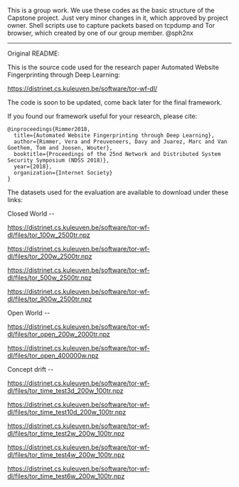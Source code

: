 This is a group work.
We use these codes as the basic structure of the Capstone project. Just very minor changes in it, which approved by project owner.
Shell scripts use to capture packets based on tcpdump and Tor browser, which created by one of our group member. @sph2nx

------------------------------------------------------------------------------------------------

Original README:

This is the source code used for the research paper Automated Website Fingerprinting through Deep Learning:

https://distrinet.cs.kuleuven.be/software/tor-wf-dl/

The code is soon to be updated, come back later for the final framework.

If you found our framework useful for your research, please cite:

```
@inproceedings{Rimmer2018,
  title={Automated Website Fingerprinting through Deep Learning},
  author={Rimmer, Vera and Preuveneers, Davy and Juarez, Marc and Van Goethem, Tom and Joosen, Wouter},
  booktitle={Proceedings of the 25nd Network and Distributed System Security Symposium (NDSS 2018)},
  year={2018},
  organization={Internet Society}
}
```

The datasets used for the evaluation are available to download under these links:

Closed World --

https://distrinet.cs.kuleuven.be/software/tor-wf-dl/files/tor_100w_2500tr.npz

https://distrinet.cs.kuleuven.be/software/tor-wf-dl/files/tor_200w_2500tr.npz

https://distrinet.cs.kuleuven.be/software/tor-wf-dl/files/tor_500w_2500tr.npz

https://distrinet.cs.kuleuven.be/software/tor-wf-dl/files/tor_900w_2500tr.npz

Open World --

https://distrinet.cs.kuleuven.be/software/tor-wf-dl/files/tor_open_200w_2000tr.npz

https://distrinet.cs.kuleuven.be/software/tor-wf-dl/files/tor_open_400000w.npz

Concept drift --

https://distrinet.cs.kuleuven.be/software/tor-wf-dl/files/tor_time_test3d_200w_100tr.npz

https://distrinet.cs.kuleuven.be/software/tor-wf-dl/files/tor_time_test10d_200w_100tr.npz

https://distrinet.cs.kuleuven.be/software/tor-wf-dl/files/tor_time_test2w_200w_100tr.npz

https://distrinet.cs.kuleuven.be/software/tor-wf-dl/files/tor_time_test4w_200w_100tr.npz

https://distrinet.cs.kuleuven.be/software/tor-wf-dl/files/tor_time_test6w_200w_100tr.npz
